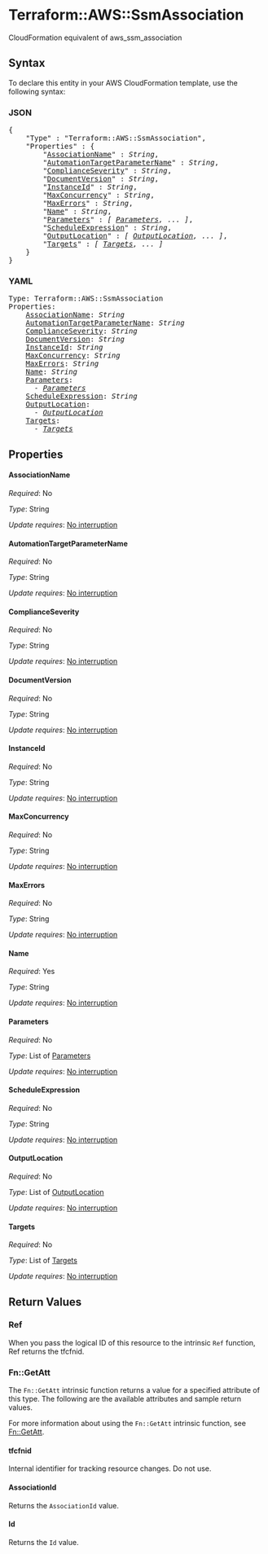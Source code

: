 # Terraform::AWS::SsmAssociation

CloudFormation equivalent of aws_ssm_association

## Syntax

To declare this entity in your AWS CloudFormation template, use the following syntax:

### JSON

<pre>
{
    "Type" : "Terraform::AWS::SsmAssociation",
    "Properties" : {
        "<a href="#associationname" title="AssociationName">AssociationName</a>" : <i>String</i>,
        "<a href="#automationtargetparametername" title="AutomationTargetParameterName">AutomationTargetParameterName</a>" : <i>String</i>,
        "<a href="#complianceseverity" title="ComplianceSeverity">ComplianceSeverity</a>" : <i>String</i>,
        "<a href="#documentversion" title="DocumentVersion">DocumentVersion</a>" : <i>String</i>,
        "<a href="#instanceid" title="InstanceId">InstanceId</a>" : <i>String</i>,
        "<a href="#maxconcurrency" title="MaxConcurrency">MaxConcurrency</a>" : <i>String</i>,
        "<a href="#maxerrors" title="MaxErrors">MaxErrors</a>" : <i>String</i>,
        "<a href="#name" title="Name">Name</a>" : <i>String</i>,
        "<a href="#parameters" title="Parameters">Parameters</a>" : <i>[ <a href="parameters.md">Parameters</a>, ... ]</i>,
        "<a href="#scheduleexpression" title="ScheduleExpression">ScheduleExpression</a>" : <i>String</i>,
        "<a href="#outputlocation" title="OutputLocation">OutputLocation</a>" : <i>[ <a href="outputlocation.md">OutputLocation</a>, ... ]</i>,
        "<a href="#targets" title="Targets">Targets</a>" : <i>[ <a href="targets.md">Targets</a>, ... ]</i>
    }
}
</pre>

### YAML

<pre>
Type: Terraform::AWS::SsmAssociation
Properties:
    <a href="#associationname" title="AssociationName">AssociationName</a>: <i>String</i>
    <a href="#automationtargetparametername" title="AutomationTargetParameterName">AutomationTargetParameterName</a>: <i>String</i>
    <a href="#complianceseverity" title="ComplianceSeverity">ComplianceSeverity</a>: <i>String</i>
    <a href="#documentversion" title="DocumentVersion">DocumentVersion</a>: <i>String</i>
    <a href="#instanceid" title="InstanceId">InstanceId</a>: <i>String</i>
    <a href="#maxconcurrency" title="MaxConcurrency">MaxConcurrency</a>: <i>String</i>
    <a href="#maxerrors" title="MaxErrors">MaxErrors</a>: <i>String</i>
    <a href="#name" title="Name">Name</a>: <i>String</i>
    <a href="#parameters" title="Parameters">Parameters</a>: <i>
      - <a href="parameters.md">Parameters</a></i>
    <a href="#scheduleexpression" title="ScheduleExpression">ScheduleExpression</a>: <i>String</i>
    <a href="#outputlocation" title="OutputLocation">OutputLocation</a>: <i>
      - <a href="outputlocation.md">OutputLocation</a></i>
    <a href="#targets" title="Targets">Targets</a>: <i>
      - <a href="targets.md">Targets</a></i>
</pre>

## Properties

#### AssociationName

_Required_: No

_Type_: String

_Update requires_: [No interruption](https://docs.aws.amazon.com/AWSCloudFormation/latest/UserGuide/using-cfn-updating-stacks-update-behaviors.html#update-no-interrupt)

#### AutomationTargetParameterName

_Required_: No

_Type_: String

_Update requires_: [No interruption](https://docs.aws.amazon.com/AWSCloudFormation/latest/UserGuide/using-cfn-updating-stacks-update-behaviors.html#update-no-interrupt)

#### ComplianceSeverity

_Required_: No

_Type_: String

_Update requires_: [No interruption](https://docs.aws.amazon.com/AWSCloudFormation/latest/UserGuide/using-cfn-updating-stacks-update-behaviors.html#update-no-interrupt)

#### DocumentVersion

_Required_: No

_Type_: String

_Update requires_: [No interruption](https://docs.aws.amazon.com/AWSCloudFormation/latest/UserGuide/using-cfn-updating-stacks-update-behaviors.html#update-no-interrupt)

#### InstanceId

_Required_: No

_Type_: String

_Update requires_: [No interruption](https://docs.aws.amazon.com/AWSCloudFormation/latest/UserGuide/using-cfn-updating-stacks-update-behaviors.html#update-no-interrupt)

#### MaxConcurrency

_Required_: No

_Type_: String

_Update requires_: [No interruption](https://docs.aws.amazon.com/AWSCloudFormation/latest/UserGuide/using-cfn-updating-stacks-update-behaviors.html#update-no-interrupt)

#### MaxErrors

_Required_: No

_Type_: String

_Update requires_: [No interruption](https://docs.aws.amazon.com/AWSCloudFormation/latest/UserGuide/using-cfn-updating-stacks-update-behaviors.html#update-no-interrupt)

#### Name

_Required_: Yes

_Type_: String

_Update requires_: [No interruption](https://docs.aws.amazon.com/AWSCloudFormation/latest/UserGuide/using-cfn-updating-stacks-update-behaviors.html#update-no-interrupt)

#### Parameters

_Required_: No

_Type_: List of <a href="parameters.md">Parameters</a>

_Update requires_: [No interruption](https://docs.aws.amazon.com/AWSCloudFormation/latest/UserGuide/using-cfn-updating-stacks-update-behaviors.html#update-no-interrupt)

#### ScheduleExpression

_Required_: No

_Type_: String

_Update requires_: [No interruption](https://docs.aws.amazon.com/AWSCloudFormation/latest/UserGuide/using-cfn-updating-stacks-update-behaviors.html#update-no-interrupt)

#### OutputLocation

_Required_: No

_Type_: List of <a href="outputlocation.md">OutputLocation</a>

_Update requires_: [No interruption](https://docs.aws.amazon.com/AWSCloudFormation/latest/UserGuide/using-cfn-updating-stacks-update-behaviors.html#update-no-interrupt)

#### Targets

_Required_: No

_Type_: List of <a href="targets.md">Targets</a>

_Update requires_: [No interruption](https://docs.aws.amazon.com/AWSCloudFormation/latest/UserGuide/using-cfn-updating-stacks-update-behaviors.html#update-no-interrupt)

## Return Values

### Ref

When you pass the logical ID of this resource to the intrinsic `Ref` function, Ref returns the tfcfnid.

### Fn::GetAtt

The `Fn::GetAtt` intrinsic function returns a value for a specified attribute of this type. The following are the available attributes and sample return values.

For more information about using the `Fn::GetAtt` intrinsic function, see [Fn::GetAtt](https://docs.aws.amazon.com/AWSCloudFormation/latest/UserGuide/intrinsic-function-reference-getatt.html).

#### tfcfnid

Internal identifier for tracking resource changes. Do not use.

#### AssociationId

Returns the <code>AssociationId</code> value.

#### Id

Returns the <code>Id</code> value.

